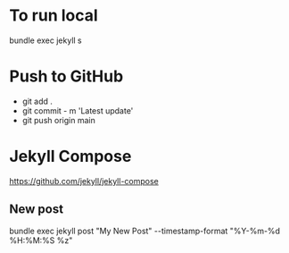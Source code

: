 # To run local
bundle exec jekyll s

# Push to GitHub
- git add .
- git commit - m 'Latest update'
- git push origin main

# Jekyll Compose
<https://github.com/jekyll/jekyll-compose>
## New post
bundle exec jekyll post "My New Post" --timestamp-format "%Y-%m-%d %H:%M:%S %z"
